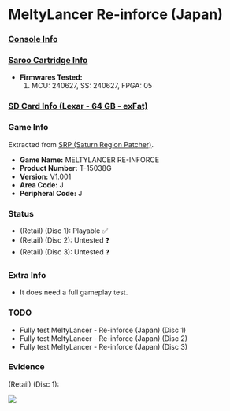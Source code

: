 # MeltyLancer Re-inforce (Japan)

### [Console Info](../../../../../Info/Consoles/VA13/README.md)

### [Saroo Cartridge Info](../../../../../Info/Cartridges/RetroGameParadiseStore/1.32F/README.md)

- <b>Firmwares Tested:</b>
  1. MCU: 240627, SS: 240627, FPGA: 05

### [SD Card Info (Lexar - 64 GB - exFat)](../../../../../Info/SdCards/Lexar/64GB/exfat/README.md)

### Game Info

Extracted from [SRP (Saturn Region Patcher)](https://segaxtreme.net/resources/saturn-region-patcher.81/download).

- <b>Game Name:</b> MELTYLANCER RE-INFORCE
- <b>Product Number:</b> T-15038G
- <b>Version:</b> V1.001
- <b>Area Code:</b> J
- <b>Peripheral Code:</b> J

### Status

- (Retail) (Disc 1): Playable :white_check_mark:
- (Retail) (Disc 2): Untested :question:
- (Retail) (Disc 3): Untested :question:

### Extra Info

- It does need a full gameplay test.

### TODO

- Fully test MeltyLancer - Re-inforce (Japan) (Disc 1)
- Fully test MeltyLancer - Re-inforce (Japan) (Disc 2)
- Fully test MeltyLancer - Re-inforce (Japan) (Disc 3)

### Evidence

(Retail) (Disc 1):

[![](https://img.youtube.com/vi/YBnZDh-Wpc4/0.jpg)](https://www.youtube.com/watch?v=YBnZDh-Wpc4)
